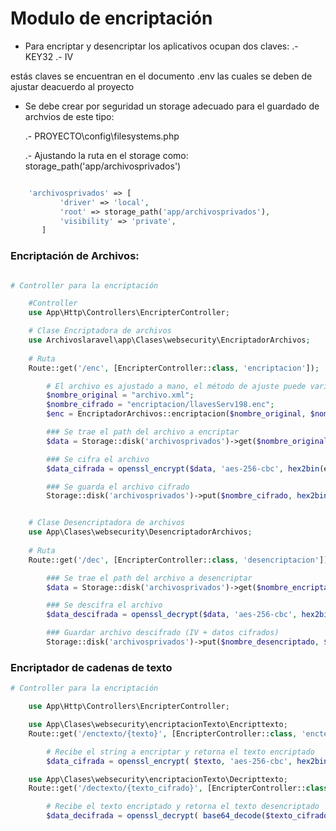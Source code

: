# Modulo de encriptación 

* Para encriptar y desencriptar los aplicativos ocupan dos claves:
    .- KEY32
    .- IV

estás claves se encuentran en el documento .env las cuales se deben de ajustar deacuerdo al proyecto

* Se debe crear por seguridad un storage adecuado para el guardado de archvios de este tipo:

    .- PROYECTO\config\filesystems.php

    .- Ajustando la ruta en el storage como:  storage_path('app/archivosprivados')

```php

    'archivosprivados' => [
           'driver' => 'local',
           'root' => storage_path('app/archivosprivados'),
           'visibility' => 'private',
       ]
```

### Encriptación de Archivos:

```php

# Controller para la encriptación

    #Controller
    use App\Http\Controllers\EncripterController;           

    # Clase Encriptadora de archivos
    use Archivoslaravel\app\Clases\websecurity\EncriptadorArchivos;
    
    # Ruta
    Route::get('/enc', [EncripterController::class, 'encriptacion']);

        # El archivo es ajustado a mano, el método de ajuste puede variar
        $nombre_original = "archivo.xml";
        $nombre_cifrado = "encriptacion/llavesServ198.enc";
        $enc = EncriptadorArchivos::encriptacion($nombre_original, $nombre_cifrado);

        ### Se trae el path del archivo a encriptar
        $data = Storage::disk('archivosprivados')->get($nombre_original);

        ### Se cifra el archivo
        $data_cifrada = openssl_encrypt($data, 'aes-256-cbc', hex2bin(env('KEY32')), OPENSSL_RAW_DATA, hex2bin(env('IV')));

        ### Se guarda el archivo cifrado
        Storage::disk('archivosprivados')->put($nombre_cifrado, hex2bin(env('IV')) . $data_cifrada);


    # Clase Desencriptadora de archivos
    use App\Clases\websecurity\DesencriptadorArchivos;
    
    # Ruta
    Route::get('/dec', [EncripterController::class, 'desencriptacion']);

        ### Se trae el path del archivo a desencriptar
        $data = Storage::disk('archivosprivados')->get($nombre_encriptado);

        ### Se descifra el archivo
        $data_descifrada = openssl_decrypt($data, 'aes-256-cbc', hex2bin(env('KEY32')), OPENSSL_RAW_DATA, hex2bin(env('IV')) );

        ### Guardar archivo descifrado (IV + datos cifrados)
        Storage::disk('archivosprivados')->put($nombre_desencriptado, $data_descifrada );

```

### Encriptador de cadenas de texto


```php
# Controller para la encriptación

    use App\Http\Controllers\EncripterController;

    use App\Clases\websecurity\encriptacionTexto\Encripttexto;
    Route::get('/enctexto/{texto}', [EncripterController::class, 'enctexto']);

        # Recibe el string a encriptar y retorna el texto encriptado
        $data_cifrada = openssl_encrypt( $texto, 'aes-256-cbc', hex2bin(env('KEY32')), OPENSSL_RAW_DATA, hex2bin(env('IV')) );

    use App\Clases\websecurity\encriptacionTexto\Decripttexto;
    Route::get('/dectexto/{texto_cifrado}', [EncripterController::class, 'decripttexto']);

        # Recibe el texto encriptado y retorna el texto desencriptado
        $data_decifrada = openssl_decrypt( base64_decode($texto_cifrado), 'aes-256-cbc', hex2bin(env('KEY32')), OPENSSL_RAW_DATA, hex2bin(env('IV')) );

```

